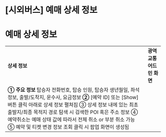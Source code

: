 # [시외버스] 예매 상세 정보

**예매 상세 정보**
============

|  |  |
| --- | --- |
| **상세 정보** | **광역교통 어드민 화면** |
| **① 주요 정보**  탑승자 전화번호, 탑승 인원, 탑승자 생년월일, 좌석 정보, 출발/도착지, 운수사, 요금정보    **②** [예약 ID] 또는 [Show] 버튼 클릭 아래로 상세 정보 펼쳐짐    ③ 상세 정보 내에 있는 최초 출발지/최종 목적지 경로 탐색 시 검색한 POI 혹은 주소 정보    ④ 예약취소는 예매 상태 값에 따라서 전체 취소 or 부분 취소 가능  ⑤ 예약 및 티켓 변경 정보 조회 클릭 시 팝업 화면이 생성됨 |  |